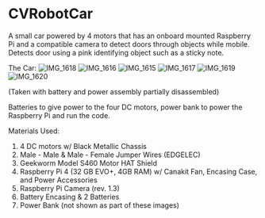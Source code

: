 # CVRobotCar
A small car powered by 4 motors that has an onboard mounted Raspberry Pi and a compatible camera to detect doors through objects while mobile. Detects door using a pink identifying object such as a sticky note.

The Car:
![IMG_1618](https://user-images.githubusercontent.com/94002108/226496152-32819bb2-691b-4572-896e-43fbac6a7ff7.jpeg)
![IMG_1616](https://user-images.githubusercontent.com/94002108/226496161-3d556ae1-678c-4052-a98c-dd194b765f1c.jpeg)
![IMG_1615](https://user-images.githubusercontent.com/94002108/226496168-5cf91359-c69f-4304-90b6-1de09246d604.jpeg)
![IMG_1617](https://user-images.githubusercontent.com/94002108/226496175-fece9481-046e-46dc-9032-79d9d392e19d.jpeg)
![IMG_1619](https://user-images.githubusercontent.com/94002108/226496476-264c3042-2ce2-47c9-9d69-fff031eeac7d.jpeg)
![IMG_1620](https://user-images.githubusercontent.com/94002108/226496485-750a3816-749a-4a16-b4c6-e84b245f17b6.jpeg)

(Taken with battery and power assembly partially disassembled)

Batteries to give power to the four DC motors, power bank to power the Raspberry Pi and run the code. 

Materials Used:

1. 4 DC motors w/ Black Metallic Chassis
2. Male - Male & Male - Female Jumper Wires (EDGELEC)
3. Geekworm Model S460 Motor HAT Shield
4. Raspberry Pi 4 (32 GB EVO+, 4GB RAM) w/ Canakit Fan, Encasing Case, and Power Accessories
5. Raspberry Pi Camera (rev. 1.3)
6. Battery Encasing & 2 Batteries
7. Power Bank (not shown as part of these images)

